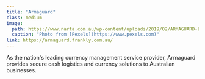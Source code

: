```yaml
---
title: "Armaguard"
class: medium
image: 
  path: https://www.narta.com.au/wp-content/uploads/2019/02/ARMAGUARD-LOGO-NARTA.png
  caption: "Photo from [Pexels](https://www.pexels.com)"
link: https://armaguard.frankly.com.au/
---
```

As the nation's leading currency management service provider, Armaguard provides secure cash logistics and currency solutions to Australian businesses.